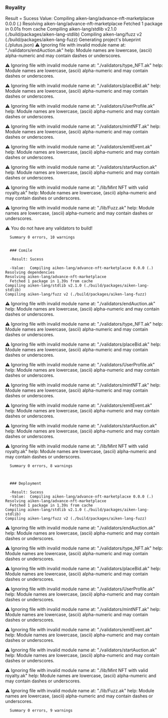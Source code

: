 ### Royality

Result = Sucess
Value: 
 Compiling aiken-lang/advance-nft-marketplacxe 0.0.0 (.)
    Resolving aiken-lang/advance-nft-marketplacxe
      Fetched 1 package in 0.01s from cache
    Compiling aiken-lang/stdlib v2.1.0 (./build/packages/aiken-lang-stdlib)
    Compiling aiken-lang/fuzz v2 (./build/packages/aiken-lang-fuzz)
   Generating project's blueprint (./plutus.json)
  ⚠ Ignoring file with invalid module name at: "./validators/endAuction.ak"
  help: Module names are lowercase, (ascii) alpha-numeric and may contain dashes or underscores.

  ⚠ Ignoring file with invalid module name at: "./validators/type_NFT.ak"
  help: Module names are lowercase, (ascii) alpha-numeric and may contain dashes or underscores.

  ⚠ Ignoring file with invalid module name at: "./validators/placeBid.ak"
  help: Module names are lowercase, (ascii) alpha-numeric and may contain dashes or underscores.

  ⚠ Ignoring file with invalid module name at: "./validators/UserProfile.ak"
  help: Module names are lowercase, (ascii) alpha-numeric and may contain dashes or underscores.

  ⚠ Ignoring file with invalid module name at: "./validators/mintNFT.ak"
  help: Module names are lowercase, (ascii) alpha-numeric and may contain dashes or underscores.

  ⚠ Ignoring file with invalid module name at: "./validators/emitEvent.ak"
  help: Module names are lowercase, (ascii) alpha-numeric and may contain dashes or underscores.

  ⚠ Ignoring file with invalid module name at: "./validators/startAuction.ak"
  help: Module names are lowercase, (ascii) alpha-numeric and may contain dashes or underscores.

  ⚠ Ignoring file with invalid module name at: "./lib/Mint NFT with valid royalty.ak"
  help: Module names are lowercase, (ascii) alpha-numeric and may contain dashes or underscores.

  ⚠ Ignoring file with invalid module name at: "./lib/Fuzz.ak"
  help: Module names are lowercase, (ascii) alpha-numeric and may contain dashes or underscores.

  ⚠ You do not have any validators to build!

      Summary 0 errors, 10 warnings


      ### Comile

      -Result: Sucess

      -Value:  Compiling aiken-lang/advance-nft-marketplacxe 0.0.0 (.)
    Resolving dependencies
    Resolving aiken-lang/advance-nft-marketplacxe
      Fetched 1 package in 1.39s from cache
    Compiling aiken-lang/stdlib v2.1.0 (./build/packages/aiken-lang-stdlib)
    Compiling aiken-lang/fuzz v2 (./build/packages/aiken-lang-fuzz)
  ⚠ Ignoring file with invalid module name at: "./validators/endAuction.ak"
  help: Module names are lowercase, (ascii) alpha-numeric and may contain dashes or underscores.

  ⚠ Ignoring file with invalid module name at: "./validators/type_NFT.ak"
  help: Module names are lowercase, (ascii) alpha-numeric and may contain dashes or underscores.

  ⚠ Ignoring file with invalid module name at: "./validators/placeBid.ak"
  help: Module names are lowercase, (ascii) alpha-numeric and may contain dashes or underscores.

  ⚠ Ignoring file with invalid module name at: "./validators/UserProfile.ak"
  help: Module names are lowercase, (ascii) alpha-numeric and may contain dashes or underscores.

  ⚠ Ignoring file with invalid module name at: "./validators/mintNFT.ak"
  help: Module names are lowercase, (ascii) alpha-numeric and may contain dashes or underscores.

  ⚠ Ignoring file with invalid module name at: "./validators/emitEvent.ak"
  help: Module names are lowercase, (ascii) alpha-numeric and may contain dashes or underscores.

  ⚠ Ignoring file with invalid module name at: "./validators/startAuction.ak"
  help: Module names are lowercase, (ascii) alpha-numeric and may contain dashes or underscores.

  ⚠ Ignoring file with invalid module name at: "./lib/Mint NFT with valid royalty.ak"
  help: Module names are lowercase, (ascii) alpha-numeric and may contain dashes or underscores.

      Summary 0 errors, 8 warnings



      ### Deployment

      -Result: Sucess
      -Value:  Compiling aiken-lang/advance-nft-marketplacxe 0.0.0 (.)
    Resolving aiken-lang/advance-nft-marketplacxe
      Fetched 1 package in 1.39s from cache
    Compiling aiken-lang/stdlib v2.1.0 (./build/packages/aiken-lang-stdlib)
    Compiling aiken-lang/fuzz v2 (./build/packages/aiken-lang-fuzz)
  ⚠ Ignoring file with invalid module name at: "./validators/endAuction.ak"
  help: Module names are lowercase, (ascii) alpha-numeric and may contain dashes or underscores.

  ⚠ Ignoring file with invalid module name at: "./validators/type_NFT.ak"
  help: Module names are lowercase, (ascii) alpha-numeric and may contain dashes or underscores.

  ⚠ Ignoring file with invalid module name at: "./validators/placeBid.ak"
  help: Module names are lowercase, (ascii) alpha-numeric and may contain dashes or underscores.

  ⚠ Ignoring file with invalid module name at: "./validators/UserProfile.ak"
  help: Module names are lowercase, (ascii) alpha-numeric and may contain dashes or underscores.

  ⚠ Ignoring file with invalid module name at: "./validators/mintNFT.ak"
  help: Module names are lowercase, (ascii) alpha-numeric and may contain dashes or underscores.

  ⚠ Ignoring file with invalid module name at: "./validators/emitEvent.ak"
  help: Module names are lowercase, (ascii) alpha-numeric and may contain dashes or underscores.

  ⚠ Ignoring file with invalid module name at: "./validators/startAuction.ak"
  help: Module names are lowercase, (ascii) alpha-numeric and may contain dashes or underscores.

  ⚠ Ignoring file with invalid module name at: "./lib/Mint NFT with valid royalty.ak"
  help: Module names are lowercase, (ascii) alpha-numeric and may contain dashes or underscores.

  ⚠ Ignoring file with invalid module name at: "./lib/Fuzz.ak"
  help: Module names are lowercase, (ascii) alpha-numeric and may contain dashes or underscores.

      Summary 0 errors, 9 warnings

      